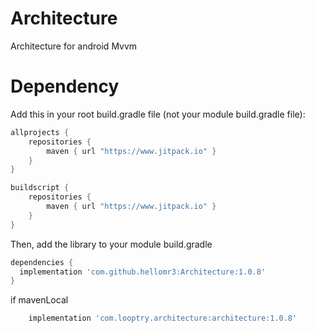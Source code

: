 # Architecture
Architecture for android Mvvm

# Dependency

Add this in your root build.gradle file (not your module build.gradle file):
``` groovy
allprojects {
    repositories {
        maven { url "https://www.jitpack.io" }
    }
}

buildscript {
    repositories {
        maven { url "https://www.jitpack.io" }
    }	
}
```

Then, add the library to your module build.gradle
``` groovy
dependencies {
  implementation 'com.github.hellomr3:Architecture:1.0.8'
}
```

if mavenLocal
``` groovy
    implementation 'com.looptry.architecture:architecture:1.0.8'
```
